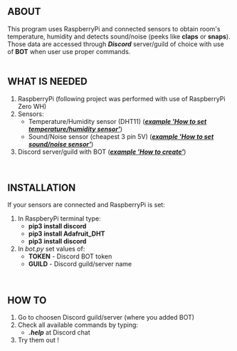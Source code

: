 ## ABOUT

This program uses RaspberryPi and connected sensors to obtain room's temperature, humidity and detects sound/noise (peeks like **claps** or **snaps**). 
Those data are accessed through ***Discord*** server/guild of choice with use of **BOT** when user use proper commands.
<br /> 
<br />

## WHAT IS NEEDED

1. RaspberryPi (following project was performed with use of RaspberryPi Zero WH)
2. Sensors:
    - Temperature/Humidity sensor (DHT11) (*[**example 'How to set temperature/humidity sensor'**](https://medium.com/initial-state/how-to-build-a-raspberry-pi-temperature-monitor-8c2f70acaea9)*)
    - Sound/Noise sensor (cheapest 3 pin 5V) (*[**example 'How to set sound/noise sensor'**](https://www.instructables.com/Using-a-sound-sensor-with-a-Raspberry-Pi-to-contro/)*)
3. Discord server/guild with BOT (*[**example 'How to create'**](https://www.freecodecamp.org/news/create-a-discord-bot-with-python/)*)
<br />

## INSTALLATION

If your sensors are connected and RaspberryPi is set:
1. In RaspberyPi terminal type:
    - **pip3 install discord**
    - **pip3 install Adafruit_DHT**
    - **pip3 install discord**
2. In *bot.py* set values of:
    - **TOKEN** - Discord BOT token 
    - **GUILD** - Discord guild/server name
<br />

## HOW TO

1. Go to choosen Discord guild/server (where you added BOT)
2. Check all available commands by typing:
    - ***.help*** at Discord chat
3. Try them out !
<br />


